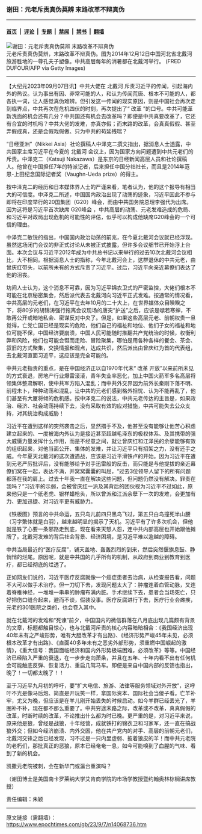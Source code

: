 ### 谢田：元老斥责真伪莫辨 末路改革不辩真伪

---

#### [首页](../../../..?n14068736) &nbsp;|&nbsp; [评论](../../../../../epoch-comment?n14068736) &nbsp;|&nbsp; [专题](../../../../../epoch-special?n14068736) &nbsp;|&nbsp; [禁闻](../../../../../epoch-news?n14068736) &nbsp;|&nbsp; [禁书](../../../../../books?n14068736) &nbsp;|&nbsp; [翻墙](https://github.com/gfw-breaker/nogfw/blob/master/README.md?n14068736)


<div><img alt="谢田：元老斥责真伪莫辨 末路改革不辩真伪" class="attachment-djy_600_400 size-djy_600_400 wp-post-image" src="https://i.epochtimes.com/assets/uploads/2023/09/id14068844-Beidaihe-Confucius-statue-GettyImages-461502098-600x400.jpg"/>
<div class="caption">
 元老斥责真伪莫辨，末路改革不辩真伪。图为2014年12月12日中国河北省北戴河旅游胜地的一尊孔夫子塑像。中共高层每年的消暑都在北戴河举行。 (FRED DUFOUR/AFP via Getty Images)
</div></div><hr/><div class="post_content" id="artbody" itemprop="articleBody">
 <!-- article content begin -->
 <p>
  【大纪元2023年09月07日讯】中共大佬在
  <ok href="https://www.epochtimes.com/gb/tag/%E5%8C%97%E6%88%B4%E6%B2%B3.html">
   北戴河
  </ok>
  斥责习近平的传闻，引起海内外的热议。认为事出有因、非常可能的人，和认为传闻荒唐、根本不可能的人，都各执一词，让人感觉真伪难辨。但引发这一传闻的现实原因，则是中国社会再次走到临界点，中共再次在危机四伏的时刻，再次提出了“
  <ok href="https://www.epochtimes.com/gb/tag/%E6%94%B9%E9%9D%A9.html">
   改革
  </ok>
  ”的口号。中共可能革新洗面的机会还有几分？中共国还有机会去改革吗？即便是中共真要改革了，它还有合宜的时机吗？中共大佬的发难，亦真亦假；而末路的改革，会真真假假、甚至弄假成真，还是会假戏假做、只为中共的苟延残喘？
 </p>
 <p>
  “日经亚洲”（Nikkei Asia）社论撰稿人中泽克二撰文指出，据消息人士透露，中共国家主席习近平在今夏的
  <ok href="https://www.epochtimes.com/gb/tag/%E5%8C%97%E6%88%B4%E6%B2%B3.html">
   北戴河
  </ok>
  会议上，因为国家方向问题遭到中共元老们的斥责。中泽克二（Katsuji Nakazawa）是东京的日经新闻高层人员和社论撰稿人。他曾在中国担任7年的特派记者，后来担任中国分社社长，而且是2014年范恩-上田纪念国际记者奖（Vaughn-Ueda prize）的得主。
 </p>
 <p>
  按中泽克二的经历和日本媒体界人士的严谨来看，笔者认为，他的这个报导有相当大的可信度。中泽克二所述，中国国内政治出现了动荡的迹象，习近平因此不参与即将在印度举行的20国集团（G20）峰会，而由中共国务院总理李强代为出席。因为这将是习近平首次缺席
  <ok href="https://www.epochtimes.com/gb/tag/g20%E5%B3%B0%E4%BC%9A.html">
   G20峰会
  </ok>
  ，中共高层的动荡、元老发难造成的危局、和习近平对政局出现危机的可能性的评估，似乎可以构成他缺席G20峰会的一个可信的理由。
 </p>
 <p>
  中泽克二敏锐的指出，中国国内政治动荡的前兆，在今夏北戴河会议就已经浮现。虽然这场闭门会议的非正式讨论从未被正式披露，但许多会议细节已开始浮上台面。本次会议与习近平2012年成为中共总书记以来举行的过去10次北戴河会议相比，大不相同。根据消息人士的指称，今年北戴河会上，这群退休的中共元老，由曾庆红带头，以前所未有的方式斥责了习近平。过后，习近平向亲近幕僚们表达了他的沮丧。
 </p>
 <p>
  坊间人士认为，这个消息不可靠，因为习近平锦衣卫式的严密监控，大佬们根本不可能在北京秘密集会，然后派代表去北戴河向习近平正式发难。按通常的情况看，中共高层的元老们，在习近平在去年10月的二十大上，在世界媒体众目睽睽之下，将80岁的胡锦涛强行拖离会议现场的唐突“护送”之后，应该是噤若寒蝉，不敢再公开或暗地私会、密谋反对中央了。但是，如果这些高层元老、前朝权贵一旦觉得，亡党亡国已经是现实的危险，他们自己的福祉和地位、他们子女的福祉和地位可能不保，中国经济要崩溃，中国人民可能随时推翻共产党统治的时候，权衡利弊和风险，他们也可能会铤而走险、冒险聚集，哪怕是用各种各样的餐会、茶会、叙旧的方式聚集，交换情报和观点，达成共识，然后派出由曾庆红为首的代表组，去北戴河直面习近平，这应该是完全可能的。
 </p>
 <p>
  中共元老指责的重点，是在中国经济正以自1970年代末“
  <ok href="https://www.epochtimes.com/gb/tag/%E6%94%B9%E9%9D%A9.html">
   改革
  </ok>
  开放”以来前所未见的方式衰退，房地产行业爆雷滚滚，青年失业率恶化，加上中国火箭军多名高层将领集体整肃解职，使中共军方陷入混乱；而中共外交界因为前外长秦刚下落不明、前程未卜，种种动荡和混乱，让中共的元老们感到格外担忧、认为不能再乱了，他们甚至有大厦将倾的危机感。按中泽克二的说法，中共元老传达的主旨是，如果政治、经济、社会动荡持续下去，没有采取有效的应对措施，中共可能失去公众支持，对其统治构成威胁！
 </p>
 <p>
  习近平在遭到这样的突然袭击之后，显然措手不及，他甚至没有能够让他苦心积虑建立起来的、一度被海内外认为是接近甚至超越毛泽东的极权体系、及其携带的强大威慑力量发挥什么作用，而是不经意之间，就让曾庆红和江泽民的余孽能够有效的组织起来，对他当面公开、集体的发难，并让习近平只有招架之力，没有还手之威。今年夏天北戴河的这次遭遇战，应该是习近平滑铁卢的开始。因为习近平在遭到元老严厉批评后，没有能够给予对手迅雷般的反击，而只能是与他提拔的亲近幕僚们窝在一起，表达不满，并窝窝囊囊的叫屈，“过去3位领导人留下的所有问题都落在我的肩上。过去十年我一直在解决这些问题，但问题仍然没有解决。罪责在我吗？”习近平的示弱，会被曾庆红一派及其背后的团伙视为习近平不过如此，原来他只是一个纸老虎、银样蜡枪头，所以曾派和江派余孽下一次的发难，会更加有力、更加迅捷、对习近平更有威胁力。
 </p>
 <p>
  《铁板图》预言的中共命运，五只鸟儿前四只黑鸟飞过，第五只白鸟撞死半山腰（习字繁体就是白羽），越来越明显的揭示了天机。习近平有了许多次机会，但他就是铁了心要一条邪路走到底，现在看来天怒人怨，连中共内部高层也开始跟他摊牌了。北戴河发难的背后社会背景、经济困境，是习近平难以逾越的障碍。
 </p>
 <p>
  中共当局最近的“医疗反腐”，铺天盖地、轰轰烈烈的到来，然后突然偃旗息鼓、静悄悄的烂尾。原因呢，就是中共国的几乎所有的机制，从政府到商业到教育到医疗，都已经彻底的烂透了。
 </p>
 <p>
  正如网友们说的，习近平医疗反腐就像一个癌症患者去治病，从检查报告看，问题不大可以做手术治疗。但一刀切下去，发现问题太大了：肿瘤连着血管动脉，又连着脊椎神经，一堆堆一串串的肿瘤布满内脏。手术继续下去，患者会当场死亡，只好把伤口缝合起来，避而不谈，假装没事。医疗反腐进行下去，医疗行业会瘫痪，元老的301医院之类的，也会卷入其中。
 </p>
 <p>
  就在北戴河的发难和“死谏”前夕，中国国内的微信群落在八月底出现几篇颇有背景的文章，标题都触目惊心，也与北戴河斥责的核心内容暗暗相合：《我国经济出现40年未有之严峻形势，唯有大胆改革才有出路》、《经济形势严峻45年未见，必须根本改革才有出路》、《直面40多年未有之恶劣外部形势，须重燃中国崛起的激情》，《重大信号：我国面临经济和国内外形势极端困难，必须改革》等等。中国经济已经陷入严重的衰退，在一步步走向萧条，并且在五年、十年内看不出有任何机会可能触底反弹、恢复活力、重启几驾马车。即便是来自中国内部的反馈也指出，晚了！一切都太晚了！！
 </p>
 <p>
  至于习近平九月初的呼吁，要“扩大电信、旅游、法律等服务领域对外开放”，这呼吁不光是像马后炮、简直是开玩笑一样，拿国际资本、国际社会当傻子看。亡羊补牢，尤又为晚，但应该是在羊儿刚开始丢失的时候启动。如今羊群已经丢光了，羊圈补不补，现在都不那么重要了。中共穷途末路之际，改革或不改革，真真假假的改革，时断时续的改革，不论推出什么都为时已晚。更严重的是，对习近平来说，原来他是狼，曾经是战狼，十年经营，成就铁打的锦衣卫和习家军，还一直在搞战狼外交；但如今经济崩溃、内外交困，他在共产党内的对手、高层的前朝元老们，北戴河交锋之后已经发现，习不过是一只内里虚弱、披着狼皮的羊！而中共元老院的老朽们，那批真正的恶狼，原本已经奄奄一息，如今可能嗅到了血腥的气味、看到了新的机会。
 </p>
 <p>
  凯撒元老院被刺，会在新华门或瀛台重演吗？
 </p>
 <p>
  （谢田博士是美国南卡罗莱纳大学艾肯商学院的市场学教授暨约翰奥林棕榈讲席教授）
 </p>
 <p>
  责任编辑：朱颖
 </p>
 <!-- article content end -->
 <div id="below_article_ad">
 </div>
</div>


---

原文链接（需翻墙）：https://www.epochtimes.com/gb/23/9/7/n14068736.htm